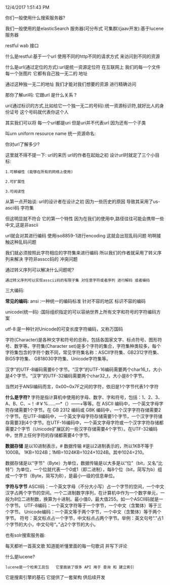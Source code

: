 12/4/2017 1:51:43 PM 

你们一般使用什么搜索服务器?

我们一般使用的是elasticSearch 服务器(可分布式 可集群)(jaav开发):基于lucene服务器 

restful wab 接口

什么是restful:基于一个url  使用不同的http不同的请求方式  来访问到不同的资源

什么是url(通过定位的方式):url是统一资源定位符   在互联网上 我们的每一个文件 每一个张图片 它都有自己独一无二的  地址 

通过这种独一无二的地址 我们才能对我们想要的资源 进行精确访问 

那你了解uri吗:  它跟url 是什么关系 ?

uri(通过标识的方式,比如给它一个独一无二的号码):统一资源标识符,就好比人的身份证号
这个号码就代表你这个人  

其实我们可以将 每一个url都是uri  但是uri并不代表url  因为还有一个子类

  叫urn  uniform resource name 统一资源命名: 

你对url了解多少?

这里就不得不提一下: url的来历
url的作者在起始之初  设计url时就定了三个小目标:

 	1.可移植性 (能够在所有的网络上使用)

	2.可扩展性 

	3.可阅读性

从第一点开始谈: url的设计者在设计之初 因为一些历史的原因 导致其采用了us-ascii码 字符集

但这明显就不符合 它的第一个特性  因为在我们的使用中,路径往往可能会携带一些中文,这是非ascii

url就会对其进行编码  使用iso8859-1进行encoding   这就会出现乱码问题  哟啊接触这种乱码问题

我们就必须按照此字符相应的字符集来进行编码    所以我们的作者就采用了转义序列来解决 字符非asscc码的
冲突问题 

通过转义序列可以解决什么问题呢?

	通过转义序列可以实现asscii码的有限子集 对任意字符或者序列 进行解码 或者编码

	
三大编码:


 **常见的编码:**
ansi  :一种统一的编码标准  针对不容的地区 标识不容的编码

unicode(统一码)  :国际组织指定的可以容纳世界上所有文字和符号的字符编码方案

utf-8:是一种针对Unicode的可变长度字符编码，又称万国码

字符(Character)是各种文字和符号的总称，包括各国家文字、标点符号、图形符号、数字等。字符集(Character set)是多个字符的集合，字符集种类较多，每个字符集包含的字符个数不同，常见字符集名称：ASCII字符集、GB2312字符集、BIG5字符集、 GB18030字符集、Unicode字符集等。

汉字”的UTF-8编码需要6个字节。“汉字”的UTF-16编码需要两个char16_t，大小是4个字节。“汉字”的UTF-32编码需要两个char32_t，大小是8个字节。

 当然对于ANSI编码而言，0x00~0x7F之间的字符，依旧是1个字节代表1个字符   

**什么是字符?**
	字符是指计算机中使用的字母、数字、字和符号，包括：1、2、3、A、B、C、~！·#￥%……—*（）——+等等。在 ASCII 编码中，一个英文字母字符存储需要1个字节。在 GB 2312 编码或 GBK 编码中，一个汉字字符存储需要2个字节。在UTF-8编码中，一个英文字母字符存储需要1个字节，一个汉字字符储存需要3到4个字节。在UTF-16编码中，一个英文字母字符或一个汉字字符存储都需要2个字节（Unicode扩展区的一些汉字存储需要4个字节）。在UTF-32编码中，世界上任何字符的存储都需要4个字节。


 **数据存储** 是以10进制表示，# 数据传输 #是以2进制表示的，所以1KB不等于1000B。
1KB=1024B；1MB=1024KB=1024×1024B。其中1024=210。

数据存储是以“字节”（Byte）为单位，数据传输是以大多是以“位”（bit，又名“比特”）为单位，一个位就代表一个0或1（即二进制），每8个位（bit，简写为b）组成一个字节（Byte，简写为B），是最小一级的信息单位。

**字符与字节**
ASCII码：一个英文字母（不分大小写）占一个字节的空间，一个中文汉字占两个字节的空间。一个二进制数字序列，在计算机中作为一个数字单元，一般为8位二进制数，换算为十进制。最小值0，最大值255。如一个ASCII码就是一个字节。
UTF-8编码：一个英文字符等于一个字节，一个中文（含繁体）等于三个字节。
Unicode编码：一个英文等于两个字节，一个中文（含繁体）等于两个字节。
符号：英文标点占一个字节，中文标点占两个字节。举例：英文句号“.”占1个字节的大小，中文句号“。”占2个字节的大小。


 也有solr搜索服务器:


每天都听一首英文歌  知道能听懂里面的每一句歌词 并写下评论



什么是lucene?

	lucene是一个检索工具包   它里面装了很多 API 用于 查询 和 建立索引
它是搜索引擎的基石  它提供了一套架构  供后续开发

